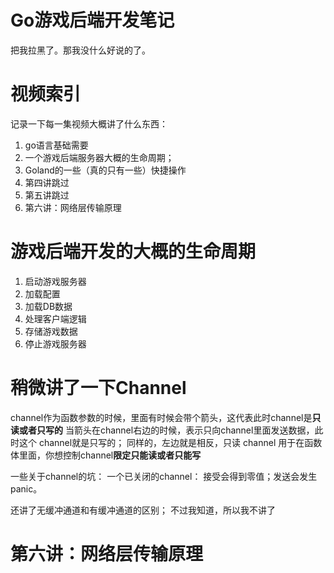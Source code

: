 # Go游戏后端开发笔记
把我拉黑了。那我没什么好说的了。

# 视频索引
记录一下每一集视频大概讲了什么东西：
1. go语言基础需要
1. 一个游戏后端服务器大概的生命周期；
1. Goland的一些（真的只有一些）快捷操作
1. 第四讲跳过
1. 第五讲跳过
1. 第六讲：网络层传输原理


# 游戏后端开发的大概的生命周期
1. 启动游戏服务器
1. 加载配置
1. 加载DB数据
1. 处理客户端逻辑
1. 存储游戏数据
1. 停止游戏服务器


# 稍微讲了一下Channel

channel作为函数参数的时候，里面有时候会带个箭头，这代表此时channel是**只读或者只写的**
当箭头在channel右边的时候，表示只向channel里面发送数据，此时这个 channel就是只写的；
同样的，左边就是相反，只读 channel
用于在函数体里面，你想控制channel**限定只能读或者只能写**

一些关于channel的坑：
一个已关闭的channel： 接受会得到零值；发送会发生panic。

还讲了无缓冲通道和有缓冲通道的区别；
不过我知道，所以我不讲了

# 第六讲：网络层传输原理
